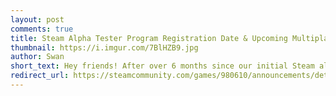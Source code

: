 ```yaml
---
layout: post
comments: true
title: Steam Alpha Tester Program Registration Date & Upcoming Multiplayer Update
thumbnail: https://i.imgur.com/7BlHZB9.jpg
author: Swan
short_text: Hey friends! After over 6 months since our initial Steam alpha tester program launched, we're finally opening it back up again to 1,000 new players...
redirect_url: https://steamcommunity.com/games/980610/announcements/detail/1598130465777706238
---
```

